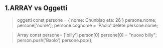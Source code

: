 ## 1.ARRAY vs Oggetti
> oggetti
> const persone = {
> nome: Chunbiao
> eta: 26
> }
> persone.nome;
> persone['nome'];
> persone.cognome = 'Paolo'
> delete persone.nome;


> Array
> const persone= ['billy']
> person[0]
> persone[0] = "nuovo billy";
> person.push('Baolo')
> persone.pop();

